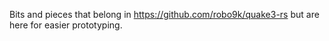Bits and pieces that belong in https://github.com/robo9k/quake3-rs but are here for easier prototyping.
